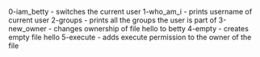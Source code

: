 0-iam_betty - switches the current user
1-who_am_i - prints username of current user
2-groups - prints all the groups the user is part of
3-new_owner - changes ownership of file hello to betty
4-empty - creates empty file hello
5-execute - adds execute permission to the owner of the file